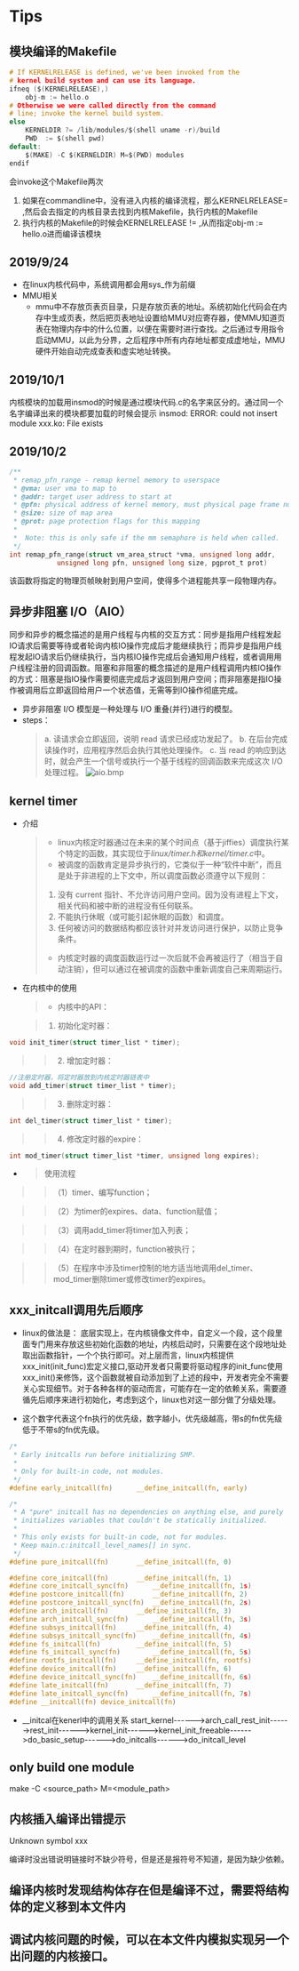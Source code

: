 # Tips
## 模块编译的Makefile
```c
# If KERNELRELEASE is defined, we've been invoked from the
# kernel build system and can use its language.
ifneq ($(KERNELRELEASE),)
    obj-m := hello.o
# Otherwise we were called directly from the command
# line; invoke the kernel build system.
else
    KERNELDIR ?= /lib/modules/$(shell uname -r)/build
    PWD  := $(shell pwd)
default:
    $(MAKE) -C $(KERNELDIR) M=$(PWD) modules
endif
```
会invoke这个Makefile两次
1. 如果在commandline中，没有进入内核的编译流程，那么KERNELRELEASE= ,然后会去指定的内核目录去找到内核Makefile，执行内核的Makefile
2. 执行内核的Makefile的时候会KERNELRELEASE != ,从而指定obj-m := hello.o进而编译该模块

## 2019/9/24
  - 在linux内核代码中，系统调用都会用sys_作为前缀
  - MMU相关
    - mmu中不存放页表页目录，只是存放页表的地址。系统初始化代码会在内存中生成页表，然后把页表地址设置给MMU对应寄存器，使MMU知道页表在物理内存中的什么位置，以便在需要时进行查找。之后通过专用指令启动MMU，以此为分界，之后程序中所有内存地址都变成虚地址，MMU硬件开始自动完成查表和虚实地址转换。

## 2019/10/1
内核模块的加载用insmod的时候是通过模块代码.c的名字来区分的。通过同一个名字编译出来的模块都要加载的时候会提示
insmod: ERROR: could not insert module xxx.ko: File exists

## 2019/10/2
```c
/**
 * remap_pfn_range - remap kernel memory to userspace
 * @vma: user vma to map to
 * @addr: target user address to start at
 * @pfn: physical address of kernel memory, must physical page frame number
 * @size: size of map area
 * @prot: page protection flags for this mapping
 *
 *  Note: this is only safe if the mm semaphore is held when called.
 */
int remap_pfn_range(struct vm_area_struct *vma, unsigned long addr,
		    unsigned long pfn, unsigned long size, pgprot_t prot)

```
该函数将指定的物理页帧映射到用户空间，使得多个进程能共享一段物理内存。

## 异步非阻塞 I/O（AIO）
同步和异步的概念描述的是用户线程与内核的交互方式：同步是指用户线程发起IO请求后需要等待或者轮询内核IO操作完成后才能继续执行；而异步是指用户线程发起IO请求后仍继续执行，当内核IO操作完成后会通知用户线程，或者调用用户线程注册的回调函数。阻塞和非阻塞的概念描述的是用户线程调用内核IO操作的方式：阻塞是指IO操作需要彻底完成后才返回到用户空间；而非阻塞是指IO操作被调用后立即返回给用户一个状态值，无需等到IO操作彻底完成。
  - 异步非阻塞 I/O 模型是一种处理与 I/O 重叠(并行)进行的模型。
  - steps：
    > a. 读请求会立即返回，说明 read 请求已经成功发起了。
    > b. 在后台完成读操作时，应用程序然后会执行其他处理操作。
    > c. 当 read 的响应到达时，就会产生一个信号或执行一个基于线程的回调函数来完成这次 I/O 处理过程。
![aio.bmp](attachments\be045c9e.bmp)


## kernel timer
- 介绍
  > - linux内核定时器通过在未来的某个时间点（基于jiffies）调度执行某个特定的函数，其实现位于*linux/timer.h和kernel/timer.c*中。
  > - 被调度的函数肯定是异步执行的，它类似于一种“软件中断”，而且是处于非进程的上下文中，所以调度函数必须遵守以下规则：
  > 1. 没有 current 指针、不允许访问用户空间。因为没有进程上下文，相关代码和被中断的进程没有任何联系。
  > 2. 不能执行休眠（或可能引起休眠的函数）和调度。
  > 3. 任何被访问的数据结构都应该针对并发访问进行保护，以防止竞争条件。
  > - 内核定时器的调度函数运行过一次后就不会再被运行了（相当于自动注销），但可以通过在被调度的函数中重新调度自己来周期运行。


- 在内核中的使用
  > - 内核中的API：
  
     > 1. 初始化定时器：
  
```c
void init_timer(struct timer_list * timer);
```

  >> 2. 增加定时器：

```c
//注册定时器，将定时器放到内核定时器链表中
void add_timer(struct timer_list * timer);
```

  >>3. 删除定时器：

```c
int del_timer(struct timer_list * timer);
```

  >>4. 修改定时器的expire：

```c
int mod_timer(struct timer_list *timer, unsigned long expires);
```
  - > 使用流程
>>（1）timer、编写function；

>>（2）为timer的expires、data、function赋值；

>>（3）调用add_timer将timer加入列表；

>>（4）在定时器到期时，function被执行；

>>（5）在程序中涉及timer控制的地方适当地调用del_timer、mod_timer删除timer或修改timer的expires。


## xxx_initcall调用先后顺序
- linux的做法是：
底层实现上，在内核镜像文件中，自定义一个段，这个段里面专门用来存放这些初始化函数的地址，内核启动时，只需要在这个段地址处取出函数指针，一个个执行即可。对上层而言，linux内核提供xxx_init(init_func)宏定义接口,驱动开发者只需要将驱动程序的init_func使用xxx_init()来修饰，这个函数就被自动添加到了上述的段中，开发者完全不需要关心实现细节。对于各种各样的驱动而言，可能存在一定的依赖关系，需要遵循先后顺序来进行初始化，考虑到这个，linux也对这一部分做了分级处理。

- 这个数字代表这个fn执行的优先级，数字越小，优先级越高，带s的fn优先级低于不带s的fn优先级。

```c
/*
 * Early initcalls run before initializing SMP.
 *
 * Only for built-in code, not modules.
 */
#define early_initcall(fn)		__define_initcall(fn, early)

/*
 * A "pure" initcall has no dependencies on anything else, and purely
 * initializes variables that couldn't be statically initialized.
 *
 * This only exists for built-in code, not for modules.
 * Keep main.c:initcall_level_names[] in sync.
 */
#define pure_initcall(fn)		__define_initcall(fn, 0)

#define core_initcall(fn)		__define_initcall(fn, 1)
#define core_initcall_sync(fn)		__define_initcall(fn, 1s)
#define postcore_initcall(fn)		__define_initcall(fn, 2)
#define postcore_initcall_sync(fn)	__define_initcall(fn, 2s)
#define arch_initcall(fn)		__define_initcall(fn, 3)
#define arch_initcall_sync(fn)		__define_initcall(fn, 3s)
#define subsys_initcall(fn)		__define_initcall(fn, 4)
#define subsys_initcall_sync(fn)	__define_initcall(fn, 4s)
#define fs_initcall(fn)			__define_initcall(fn, 5)
#define fs_initcall_sync(fn)		__define_initcall(fn, 5s)
#define rootfs_initcall(fn)		__define_initcall(fn, rootfs)
#define device_initcall(fn)		__define_initcall(fn, 6)
#define device_initcall_sync(fn)	__define_initcall(fn, 6s)
#define late_initcall(fn)		__define_initcall(fn, 7)
#define late_initcall_sync(fn)		__define_initcall(fn, 7s)
#define __initcall(fn) device_initcall(fn)
```
- __initcal在kenerl中的调用关系
start_kernel------>arch_call_rest_init------>rest_init------>kernel_init------>kernel_init_freeable------>do_basic_setup------>do_initcalls------>do_initcall_level

## only build one module
make -C <source_path> M=<module_path> 

## 内核插入编译出错提示

Unknown symbol xxx

编译时没出错说明链接时不缺少符号，但是还是报符号不知道，是因为缺少依赖。

## 编译内核时发现结构体存在但是编译不过，需要将结构体的定义移到本文件内

## 调试内核问题的时候，可以在本文件内模拟实现另一个出问题的内核接口。